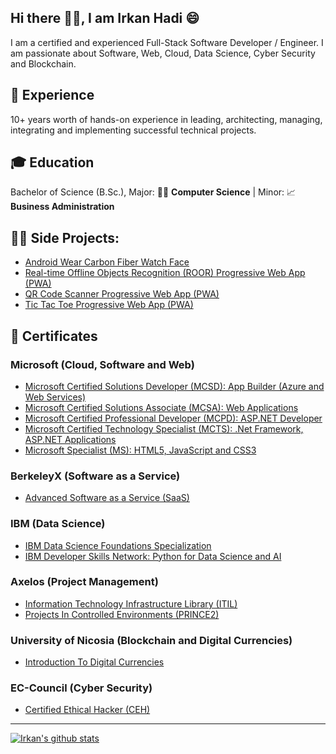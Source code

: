 ## Hi there 👋🏻, I am Irkan Hadi 😄
I am a certified and experienced Full-Stack Software Developer / Engineer. I am passionate about Software, Web, Cloud, Data Science, Cyber Security and Blockchain.

## 💼 Experience
10+ years worth of hands-on experience in leading, architecting, managing, integrating and implementing successful technical projects.

## 🎓 Education
Bachelor of Science (B.Sc.), Major: 👨‍💻 **Computer Science** | Minor: 📈 **Business Administration**

## 🐱‍💻 Side Projects:
- [Android Wear Carbon Fiber Watch Face](https://play.google.com/store/apps/details?id=net.arkandroid.irkan.carbon_fiber_watch_face)
- [Real-time Offline Objects Recognition (ROOR) Progressive Web App (PWA)](https://irkan-hadi.github.io/roor/index.html)
- [QR Code Scanner Progressive Web App (PWA)](https://irkan-hadi.github.io/QR-Scanner/app/index.html)
- [Tic Tac Toe Progressive Web App (PWA)](https://pwatictactoe.web.app/)

## 📜 Certificates

### Microsoft (Cloud, Software and Web)
- [Microsoft Certified Solutions Developer (MCSD): App Builder (Azure and Web Services)](certificates/Microsoft_MCSD_App_Builder_Azure_And_Web_Services.pdf)
- [Microsoft Certified Solutions Associate (MCSA): Web Applications](certificates/Microsoft_MCSA_Web_Applications.pdf)
- [Microsoft Certified Professional Developer (MCPD): ASP.NET Developer](certificates/Microsoft_MCPD_ASP.NET_Developer.pdf)
- [Microsoft Certified Technology Specialist (MCTS): .Net Framework, ASP.NET Applications](certificates/Microsoft_MCTS_.Net_Framework_ASP.NET_Applications.pdf)
- [Microsoft Specialist (MS): HTML5, JavaScript and CSS3](certificates/Microsoft_MS_HTML5_JavaScript_CSS3.pdf)

### BerkeleyX (Software as a Service)
- [Advanced Software as a Service (SaaS)](certificates/BerkeleyX_Advanced_Software_as_a_Service_SaaS.pdf)

### IBM (Data Science)
- [IBM Data Science Foundations Specialization](https://www.youracclaim.com/badges/9615b66c-84dd-419f-bd40-c3cc0b4dd6a3)
- [IBM Developer Skills Network: Python for Data Science and AI](https://www.youracclaim.com/badges/9731f3e6-db84-44fd-b5c9-98f8a312d99e)

### Axelos (Project Management)
- [Information Technology Infrastructure Library (ITIL)](certificates/Axelos_ITIL.pdf)
- [Projects In Controlled Environments (PRINCE2)](certificates/Axelos_PRINCE2.pdf)

### University of Nicosia (Blockchain and Digital Currencies)
- [Introduction To Digital Currencies](certificates/University_of_Nicosia_Digital_Currencies.pdf)


### EC-Council (Cyber Security)
- [Certified Ethical Hacker (CEH)](certificates/EC-Council_CEH_V9.pdf)

---
[![Irkan's github stats](https://github-readme-stats.vercel.app/api?username=irkan-hadi&count_private=true&show_icons=true&theme=default)](https://github.com/irkan-hadi/github-readme-stats)

